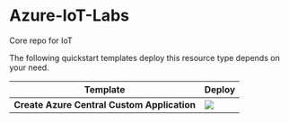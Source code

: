 # Azure-IoT-Labs
Core repo for IoT

The following quickstart templates deploy this resource type depends on your need.

 

| Template                                                     | Deploy                                                       |
| ------------------------------------------------------------ | ------------------------------------------------------------ |
|  **Create Azure Central Custom Application** | <a href="https://apps.azureiotcentral.com/build/new/e89e8f5e-b8e8-45f5-b8f2-6eb8bd93a793" target="_blank"> <img src="http://azuredeploy.net/deploybutton.png"/></a>|

